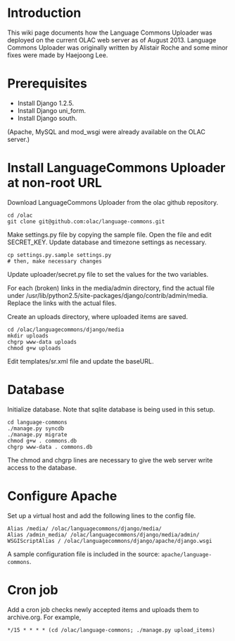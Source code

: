 # Introduction #

This wiki page documents how the Language Commons Uploader was deployed on the current OLAC web server as of August 2013. Language Commons Uploader was originally written by Alistair Roche and some minor fixes were made by Haejoong Lee.


# Prerequisites #

  * Install Django 1.2.5.
  * Install Django uni\_form.
  * Install Django south.

(Apache, MySQL and mod\_wsgi were already available on the OLAC server.)


# Install LanguageCommons Uploader at non-root URL #

Download LanguageCommons Uploader from the olac github repository.

```
cd /olac
git clone git@github.com:olac/language-commons.git
```

Make settings.py file by copying the sample file. Open the file and edit SECRET\_KEY. Update database and timezone settings as necessary.

```
cp settings.py.sample settings.py
# then, make necessary changes
```

Update uploader/secret.py file to set the values for the two variables.

For each (broken) links in the media/admin directory, find the actual
file under /usr/lib/python2.5/site-packages/django/contrib/admin/media.
Replace the links with the actual files.

Create an uploads directory, where uploaded items are saved.

```
cd /olac/languagecommons/django/media
mkdir uploads
chgrp www-data uploads
chmod g+w uploads
```

Edit templates/sr.xml file and update the baseURL.


# Database #

Initialize database. Note that sqlite database is being used in this setup.

```
cd language-commons
./manage.py syncdb
./manage.py migrate
chmod g+w . commons.db
chgrp www-data . commons.db
```

The chmod and chgrp lines are necessary to give the web server write access to the database.


# Configure Apache #

Set up a virtual host and add the following lines to the config file.

```
Alias /media/ /olac/languagecommons/django/media/
Alias /admin_media/ /olac/languagecommons/django/media/admin/
WSGIScriptAlias / /olac/languagecommons/django/apache/django.wsgi
```

A sample configuration file is included in the source: `apache/language-commons`.

# Cron job #
Add a cron job checks newly accepted items and uploads them to archive.org. For example,

```
*/15 * * * * (cd /olac/language-commons; ./manage.py upload_items)
```